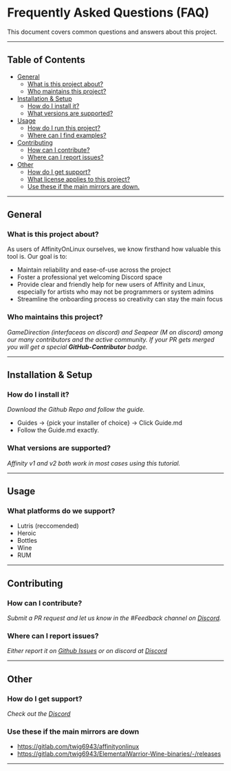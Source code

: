 # Frequently Asked Questions (FAQ)

This document covers common questions and answers about this project.

---

## Table of Contents
- [General](#general)
  - [What is this project about?](#what-is-this-project-about)
  - [Who maintains this project?](#who-maintains-this-project)
- [Installation & Setup](#installation--setup)
  - [How do I install it?](#how-do-i-install-it)
  - [What versions are supported?](#what-versions-are-supported)
- [Usage](#usage)
  - [How do I run this project?](#how-do-i-run-this-project)
  - [Where can I find examples?](#where-can-i-find-examples)
- [Contributing](#contributing)
  - [How can I contribute?](#how-can-i-contribute)
  - [Where can I report issues?](#where-can-i-report-issues)
- [Other](#other)
  - [How do I get support?](#how-do-i-get-support)
  - [What license applies to this project?](#what-license-applies-to-this-project)
  - [Use these if the main mirrors are down.](#Use-these-if-the-main-mirrors-are-down)
---

## General

### What is this project about?
As users of AffinityOnLinux ourselves, we know firsthand how valuable this tool is. Our goal is to:
- Maintain reliability and ease-of-use across the project
- Foster a professional yet welcoming Discord space
- Provide clear and friendly help for new users of Affinity and Linux, especially for artists who may not be programmers or system admins
- Streamline the onboarding process so creativity can stay the main focus

### Who maintains this project?
*GameDirection (interfaceas on discord) and Seapear (M on discord) among our many contributors and the active community. If your PR gets merged you will get a special **GitHub-Contributor** badge.*

---

## Installation & Setup

### How do I install it?
*Download the Github Repo and follow the guide.*
  - Guides -> {pick your installer of choice} -> Click Guide.md
  - Follow the Guide.md exactly.

### What versions are supported?
*Affinity v1 and v2 both work in most cases using this tutorial.*

---

## Usage

### What platforms do we support?
- Lutris (reccomended)
- Heroic
- Bottles
- Wine
- RUM

---

## Contributing

### How can I contribute?
*Submit a PR request and let us know in the #Feedback channel on [Discord](https://discord.com/invite/YhBv2AThax).*

### Where can I report issues?
*Either report it on [Github Issues](https://github.com/seapear/AffinityOnLinux/issues) or on discord at [Discord](https://discord.com/invite/YhBv2AThax)*

---

## Other

### How do I get support?
*Check out the [Discord](https://discord.com/invite/t5V9ecpJWZ)*

### Use these if the main mirrors are down
- https://gitlab.com/twig6943/affinityonlinux
- https://gitlab.com/twig6943/ElementalWarrior-Wine-binaries/-/releases

---
